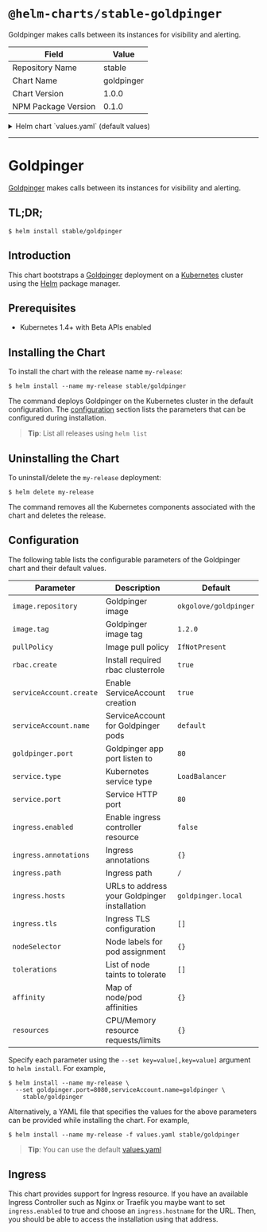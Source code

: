 # `@helm-charts/stable-goldpinger`

Goldpinger makes calls between its instances for visibility and alerting.

| Field               | Value      |
| ------------------- | ---------- |
| Repository Name     | stable     |
| Chart Name          | goldpinger |
| Chart Version       | 1.0.0      |
| NPM Package Version | 0.1.0      |

<details>

<summary>Helm chart `values.yaml` (default values)</summary>

```yaml
# Default values for goldpinger.
# This is a YAML-formatted file.
# Declare variables to be passed into your templates.
image:
  repository: bloomberg/goldpinger
  tag: 1.5.0
  pullPolicy: IfNotPresent
  ## Optionally specify an array of imagePullSecrets.
  ## Secrets must be manually created in the namespace.
  ## ref: https://kubernetes.io/docs/tasks/configure-pod-container/pull-image-private-registry/
  ##
  # pullSecrets:
  #   - myRegistrKeySecretName

rbac:
  create: true
serviceAccount:
  create: true
  name:

goldpinger:
  port: 80

service:
  type: LoadBalancer
  port: 80

ingress:
  enabled: false
  annotations:
    {}
    # kubernetes.io/ingress.class: nginx
    # kubernetes.io/tls-acme: "true"
  path: /
  hosts:
    - goldpinger.local
  tls: []
  #  - secretName: chart-example-tls
  #    hosts:
  #      - chart-example.test

resources:
  {}
  # We usually recommend not to specify default resources and to leave this as a conscious
  # choice for the user. This also increases chances charts run on environments with little
  # resources, such as Minikube. If you do want to specify resources, uncomment the following
  # lines, adjust them as necessary, and remove the curly braces after 'resources:'.
  # limits:
  #  cpu: 100m
  #  memory: 128Mi
  # requests:
  #  cpu: 100m
  #  memory: 128Mi

annotations: {}

## Node labels for pod assignment
## Ref: https://kubernetes.io/docs/user-guide/node-selection/
##
nodeSelector: {}

## Tolerations for pod assignment
## Ref: https://kubernetes.io/docs/concepts/configuration/taint-and-toleration/
##
tolerations: []

## Affinity for pod assignment
## Ref: https://kubernetes.io/docs/concepts/configuration/assign-pod-node/#affinity-and-anti-affinity
##
affinity: {}
```

</details>

---

# Goldpinger

[Goldpinger](https://github.com/bloomberg/goldpinger) makes calls between its instances for visibility and alerting.

## TL;DR;

```console
$ helm install stable/goldpinger
```

## Introduction

This chart bootstraps a [Goldpinger](https://github.com/bloomberg/goldpinger) deployment on a [Kubernetes](http://kubernetes.io) cluster using the [Helm](https://helm.sh) package manager.

## Prerequisites

- Kubernetes 1.4+ with Beta APIs enabled

## Installing the Chart

To install the chart with the release name `my-release`:

```console
$ helm install --name my-release stable/goldpinger
```

The command deploys Goldpinger on the Kubernetes cluster in the default configuration. The [configuration](#configuration) section lists the parameters that can be configured during installation.

> **Tip**: List all releases using `helm list`

## Uninstalling the Chart

To uninstall/delete the `my-release` deployment:

```console
$ helm delete my-release
```

The command removes all the Kubernetes components associated with the chart and deletes the release.

## Configuration

The following table lists the configurable parameters of the Goldpinger chart and their default values.

| Parameter               | Description                                  | Default               |
| ----------------------- | -------------------------------------------- | --------------------- |
| `image.repository`      | Goldpinger image                             | `okgolove/goldpinger` |
| `image.tag`             | Goldpinger image tag                         | `1.2.0`               |
| `pullPolicy`            | Image pull policy                            | `IfNotPresent`        |
| `rbac.create`           | Install required rbac clusterrole            | `true`                |
| `serviceAccount.create` | Enable ServiceAccount creation               | `true`                |
| `serviceAccount.name`   | ServiceAccount for Goldpinger pods           | `default`             |
| `goldpinger.port`       | Goldpinger app port listen to                | `80`                  |
| `service.type`          | Kubernetes service type                      | `LoadBalancer`        |
| `service.port`          | Service HTTP port                            | `80`                  |
| `ingress.enabled`       | Enable ingress controller resource           | `false`               |
| `ingress.annotations`   | Ingress annotations                          | `{}`                  |
| `ingress.path`          | Ingress path                                 | `/`                   |
| `ingress.hosts`         | URLs to address your Goldpinger installation | `goldpinger.local`    |
| `ingress.tls`           | Ingress TLS configuration                    | `[]`                  |
| `nodeSelector`          | Node labels for pod assignment               | `{}`                  |
| `tolerations`           | List of node taints to tolerate              | `[]`                  |
| `affinity`              | Map of node/pod affinities                   | `{}`                  |
| `resources`             | CPU/Memory resource requests/limits          | `{}`                  |

Specify each parameter using the `--set key=value[,key=value]` argument to `helm install`. For example,

```console
$ helm install --name my-release \
  --set goldpinger.port=8080,serviceAccount.name=goldpinger \
    stable/goldpinger
```

Alternatively, a YAML file that specifies the values for the above parameters can be provided while installing the chart. For example,

```console
$ helm install --name my-release -f values.yaml stable/goldpinger
```

> **Tip**: You can use the default [values.yaml](values.yaml)

## Ingress

This chart provides support for Ingress resource. If you have an available Ingress Controller such as Nginx or Traefik you maybe want to set `ingress.enabled` to true and choose an `ingress.hostname` for the URL. Then, you should be able to access the installation using that address.
